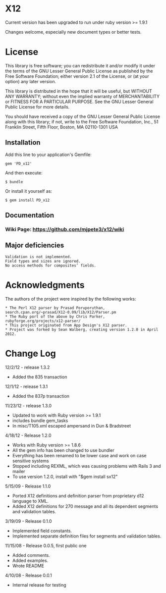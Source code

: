 # X12

Current version has been upgraded to run under ruby version >= 1.9.1

Changes welcome, especially new document types or better tests.

# License

This library is free software; you can redistribute it and/or
modify it under the terms of the GNU Lesser General Public
License as published by the Free Software Foundation; either
version 2.1 of the License, or (at your option) any later version.

This library is distributed in the hope that it will be useful,
but WITHOUT ANY WARRANTY; without even the implied warranty of
MERCHANTABILITY or FITNESS FOR A PARTICULAR PURPOSE.  See the GNU
Lesser General Public License for more details.

You should have received a copy of the GNU Lesser General Public
License along with this library; if not, write to the Free Software
Foundation, Inc., 51 Franklin Street, Fifth Floor, Boston, MA  02110-1301  USA

## Installation

Add this line to your application's Gemfile:

    gem 'PD_x12'

And then execute:

    $ bundle

Or install it yourself as:

    $ gem install PD_x12

## Documentation
### Wiki Page: https://github.com/mjpete3/x12/wiki

## Major deficiencies

    Validation is not implemented.
    Field types and sizes are ignored.
    No access methods for composites’ fields.

# Acknowledgments

The authors of the project were inspired by the following works:

    * The Perl X12 parser by Prasad Poruporuthan, search.cpan.org/~prasad/X12-0.09/lib/X12/Parser.pm
    * The Ruby port of the above by Chris Parker, rubyforge.org/projects/x12-parser/
    * This project originated from App Design's X12 parser.  
	* Project was forked by Sean Walberg, creating version 1.2.0 in April 2012. 


# Change Log
12/2/12 - release 1.3.2
* Added the 835 transaction

12/1/12 - release 1.3.1
* Added the 837p transaction

11/23/12 - release 1.3.0
* Updated to work with Ruby version >= 1.9.1
* includes bundle gem_tasks
* In misc/T105.xml escaped ampersand in Dun & Bradstreet 
 
4/18/12 - Release 1.2.0
* Works with Ruby version >= 1.8.6
* All the gem info has been changed to use bundler
* Everything has been renamed to be lower case and work on case sensitive systems
* Stopped including REXML, which was causing problems with Rails 3 and mailer
* To use version 1.2.0, install with "$gem install sx12"

5/15/09 - Release 1.1.0
* Ported X12 definitions and definition parser from proprietary d12 language to XML.
* Added X12 definitions for 270 message and all its dependent segments and validation tables.

3/19/09 - Release 0.1.0
* Implemented field constants.
* Implemented separate definition files for segments and validation tables.

11/15/08 - Release 0.0.5, first public one
* Added comments.
* Added examples.
* Wrote README

4/10/08 - Release 0.0.1
* Internal release for testing
